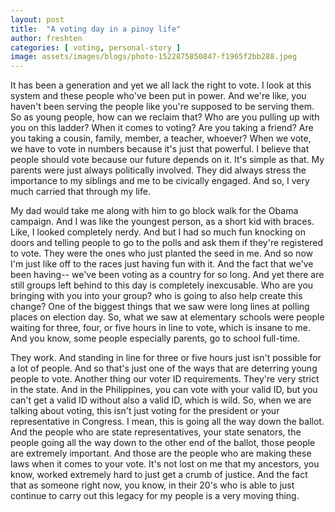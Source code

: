 ```yaml
---
layout: post
title:  "A voting day in a pinoy life"
author: freshten
categories: [ voting, personal-story ]
image: assets/images/blogs/photo-1522875850847-f1965f2bb288.jpeg
---
```

It has been a generation and yet we all lack the right to vote. I look at this system and these people who've been put in power. And we're like, you haven't been serving the people like you're supposed to be serving them. So as young people, how can we reclaim that? Who are you pulling up with you on this ladder? When it comes to voting? Are you taking a friend? Are you taking a cousin, family, member, a teacher, whoever? When we vote, we have to vote in numbers because it's just that powerful. I believe that people should vote because our future depends on it. It's simple as that. My parents were just always politically involved. They did always stress the importance to my siblings and me to be civically engaged. And so, I very much carried that through my life.


My dad would take me along with him to go block walk for the Obama campaign. And I was like the youngest person, as a short kid with braces. Like, I looked completely nerdy. And but I had so much fun knocking on doors and telling people to go to the polls and ask them if they're registered to vote. They were the ones who just planted the seed in me. And so now I'm just like off to the races just having fun with it. And the fact that we've been having-- we've been voting as a country for so long. And yet there are still groups left behind to this day is completely inexcusable. Who are you bringing with you into your group? who is going to also help create this change? One of the biggest things that we saw were long lines at polling places on election day. So, what we saw at elementary schools were people waiting for three, four, or five hours in line to vote, which is insane to me. And you know, some people especially parents, go to school full-time.


They work. And standing in line for three or five hours just isn't possible for a lot of people. And so that's just one of the ways that are deterring young people to vote. Another thing our voter ID requirements. They're very strict in the state. And in the Philippines, you can vote with your valid ID, but you can't get a valid ID without also a valid ID, which is wild. So, when we are talking about voting, this isn't just voting for the president or your representative in Congress. I mean, this is going all the way down the ballot. And the people who are state representatives, your state senators, the people going all the way down to the other end of the ballot, those people are extremely important. And those are the people who are making these laws when it comes to your vote. It's not lost on me that my ancestors, you know, worked extremely hard to just get a crumb of justice. And the fact that as someone right now, you know, in their 20's who is able to just continue to carry out this legacy for my people is a very moving thing.
